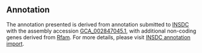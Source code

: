 

Annotation
----------

The annotation presented is derived from annotation submitted to
[INSDC](http://www.insdc.org) with the assembly accession
[GCA\_002847045.1](http://www.ebi.ac.uk/ena/data/view/GCA_002847045.1),
with additional non-coding genes derived from
[Rfam](http://rfam.xfam.org/). For more details, please visit [INSDC
annotation
import](http://ensemblgenomes.org/info/data/insdc_annotation).
